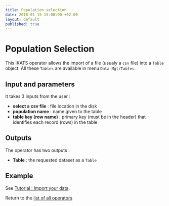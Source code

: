 ```yaml
---
title: Population selection
date: 2018-01-15 15:00:00 +02:00
layout: default
published: true
---
```

# Population Selection

This IKATS operator allows the import of a file (usualy a `csv` file) into a `Table` object. All these `Tables` are available in menu `Data Mgt/Tables`.


## Input and parameters

It takes 3 inputs from the user :

- **select a csv file** : file location in the disk
- **population name** : name given to the table
- **table key (row name)** : primary key (must be in the header) that identifies each record (rows) in the table

## Outputs

The operator has two outputs :

 - **Table** : the requested dataset as a `Table`

## Example
See [Tutorial : Import your data](/doc/tutorials/tuto_imports.html).



Return to the [list of all operators](/operators.html)
